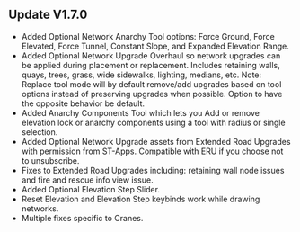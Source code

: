 ﻿## Update V1.7.0
* Added Optional Network Anarchy Tool options: Force Ground, Force Elevated, Force Tunnel, Constant Slope, and Expanded Elevation Range.
* Added Optional Network Upgrade Overhaul so network upgrades can be applied during placement or replacement. Includes retaining walls, quays, trees, grass, wide sidewalks, lighting, medians, etc.
  Note: Replace tool mode will by default remove/add upgrades based on tool options instead of preserving upgrades when possible. Option to have the opposite behavior be default.
* Added Anarchy Components Tool which lets you Add or remove elevation lock or anarchy components using a tool with radius or single selection.
* Added Optional Network Upgrade assets from Extended Road Upgrades with permission from ST-Apps. Compatible with ERU if you choose not to unsubscribe.
* Fixes to Extended Road Upgrades including: retaining wall node issues and fire and rescue info view issue.
* Added Optional Elevation Step Slider.
* Reset Elevation and Elevation Step keybinds work while drawing networks.
* Multiple fixes specific to Cranes.